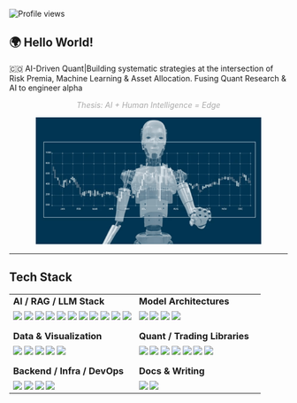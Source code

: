 <!-- Profile Views Counter -->
<p align="left">
  <img src="https://komarev.com/ghpvc/?username=FranQuant&label=Profile%20views&color=0e75b6&style=flat" alt="Profile views"/>
</p>

## 🌍 Hello World!
🇨🇴 AI-Driven Quant|Building systematic strategies at the intersection of Risk Premia, Machine Learning & Asset Allocation. Fusing Quant Research & AI to engineer alpha


<p align="center"><i style="color:#aaa;"> Thesis: AI + Human Intelligence = Edge</i></p>


<!-- Animated Header -->
<p align="center">
  <img src="https://github.com/FranQuant/franquant/blob/main/compressed_trading_banner.gif?raw=true" alt="AI Quant Banner" width="81%" />
</p>

---

## Tech Stack

<table>
<tr>
<td valign="top" width="50%">

<h3 style="margin-top: 0; margin-bottom: 8px;">AI / RAG / LLM Stack</h3>

<img src="https://img.shields.io/badge/TensorFlow-FF6F00?style=flat-square&logo=tensorflow&logoColor=white" height="20"/>
<img src="https://img.shields.io/badge/PyTorch-EE4C2C?style=flat-square&logo=pytorch&logoColor=white" height="20"/>
<img src="https://img.shields.io/badge/scikit--learn-F7931E?style=flat-square&logo=scikit-learn&logoColor=white" height="20"/>
<img src="https://img.shields.io/badge/SciPy-8CAAE6?style=flat-square&logo=scipy&logoColor=white" height="20"/>
<img src="https://img.shields.io/badge/NLTK-1A1A1A?style=flat-square" height="20"/>
<img src="https://img.shields.io/badge/HuggingFace-FFD21F?style=flat-square&logo=huggingface&logoColor=black" height="20"/>
<img src="https://img.shields.io/badge/OpenAI-412991?style=flat-square&logo=openai&logoColor=white" height="20"/>
<img src="https://img.shields.io/badge/LangChain-000000?style=flat-square" height="20"/>
<img src="https://img.shields.io/badge/OpenBB-2E8B57?style=flat-square" height="20"/>
<img src="https://img.shields.io/badge/DeepSeek-4A90E2?style=flat-square" height="20"/>
<img src="https://img.shields.io/badge/Ollama-343541?style=flat-square" height="20"/>

<h3 style="margin-top: 16px; margin-bottom: 8px;">Data & Visualization</h3>

<img src="https://img.shields.io/badge/Numpy-013243?style=flat-square&logo=numpy&logoColor=white" height="20"/>
<img src="https://img.shields.io/badge/Pandas-150458?style=flat-square&logo=pandas&logoColor=white" height="20"/>
<img src="https://img.shields.io/badge/Matplotlib-11557C?style=flat-square" height="20"/>
<img src="https://img.shields.io/badge/Seaborn-4B8BBE?style=flat-square" height="20"/>
<img src="https://img.shields.io/badge/Plotly-3F4F75?style=flat-square" height="20"/>

<h3 style="margin-top: 16px; margin-bottom: 8px;">Backend / Infra / DevOps</h3>

<img src="https://img.shields.io/badge/Streamlit-FF4B4B?style=flat-square&logo=streamlit&logoColor=white" height="20"/>
<img src="https://img.shields.io/badge/Docker-2496ED?style=flat-square&logo=docker&logoColor=white" height="20"/>
<img src="https://img.shields.io/badge/GitHub%20Pages-121013?style=flat-square&logo=github&logoColor=white" height="20"/>
<img src="https://img.shields.io/badge/DigitalOcean-0080FF?style=flat-square&logo=digitalocean&logoColor=white" height="20"/>

</td>
<td valign="top" width="50%">

<h3 style="margin-top: 0; margin-bottom: 8px;">Model Architectures</h3>

<img src="https://img.shields.io/badge/LSTM-6A1B9A?style=flat-square" height="20"/>
<img src="https://img.shields.io/badge/GRU-8E24AA?style=flat-square" height="20"/>
<img src="https://img.shields.io/badge/CNN-E91E63?style=flat-square" height="20"/>
<img src="https://img.shields.io/badge/Transformer-26C6DA?style=flat-square" height="20"/>

<h3 style="margin-top: 16px; margin-bottom: 8px;">Quant / Trading Libraries</h3>

<img src="https://img.shields.io/badge/Vectorbt-000000?style=flat-square" height="20"/>
<img src="https://img.shields.io/badge/Pandas--TA-872657?style=flat-square" height="20"/>
<img src="https://img.shields.io/badge/MPLFinance-004d40?style=flat-square" height="20"/>
<img src="https://img.shields.io/badge/Quantstats-1c1c1c?style=flat-square" height="20"/>
<img src="https://img.shields.io/badge/EODHD-1A73E8?style=flat-square" height="20"/>
<img src="https://img.shields.io/badge/Alpaca-00C2CB?style=flat-square" height="20"/>
<img src="https://img.shields.io/badge/Oanda-0052CC?style=flat-square" height="20"/>

<h3 style="margin-top: 16px; margin-bottom: 8px;">Docs & Writing</h3>

<img src="https://img.shields.io/badge/Markdown-000000?style=flat-square&logo=markdown&logoColor=white" height="20"/>
<img src="https://img.shields.io/badge/LaTeX-008080?style=flat-square&logo=latex&logoColor=white" height="20"/>

</td>
</tr>
</table>
